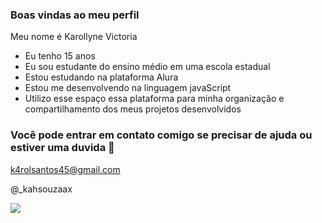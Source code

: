 ### Boas vindas ao meu perfil 

Meu nome é Karollyne Victoria 

- Eu tenho 15 anos
- Eu sou estudante do ensino médio em uma escola estadual  
- Estou estudando na plataforma Alura
- Estou me desenvolvendo na linguagem javaScript
- Utilizo esse espaço essa plataforma para minha organização e compartilhamento dos meus projetos desenvolvidos  

### Você pode entrar em contato comigo se precisar de ajuda ou estiver uma duvida 📧

k4rolsantos45@gmail.com

@_kahsouzaax

![](https://media1.tenor.com/m/ZQvflL5MDbsAAAAC/stranger-things.gif)

